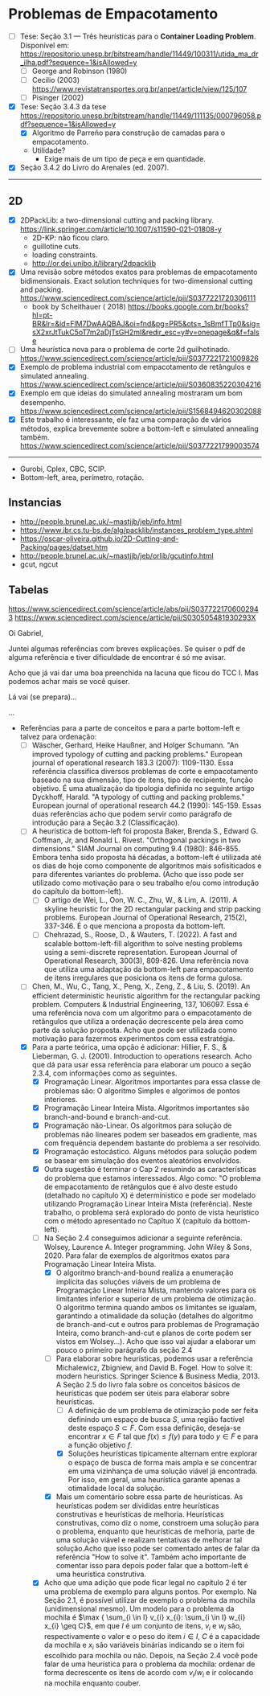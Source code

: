# Problemas de Empacotamento

- [ ] Tese: Seção 3.1 — Três heurísticas para o **Container Loading Problem**. Disponível
  em: https://repositorio.unesp.br/bitstream/handle/11449/100311/utida_ma_dr_ilha.pdf?sequence=1&isAllowed=y
    - [ ] George and Robinson (1980)
    - [ ] Cecilio (2003) https://www.revistatransportes.org.br/anpet/article/view/125/107
    - [ ] Pisinger (2002)
- [x] Tese: Seção 3.4.3 da
  tese https://repositorio.unesp.br/bitstream/handle/11449/111135/000796058.pdf?sequence=1&isAllowed=y
    - [x] Algoritmo de Parreño para construção de camadas para o empacotamento.
    - Utilidade?
        - Exige mais de um tipo de peça e em quantidade.
- [x] Seção 3.4.2 do Livro do Arenales (ed. 2007).

---

## 2D

- [x] 2DPackLib: a two-dimensional cutting and packing
  library. https://link.springer.com/article/10.1007/s11590-021-01808-y
    - 2D-KP: não ficou claro.
    - guillotine cuts.
    - loading constraints.
    - http://or.dei.unibo.it/library/2dpacklib
- [x] Uma revisão sobre métodos exatos para problemas de empacotamento bidimensionais. Exact
  solution techniques for two-dimensional cutting and
  packing. https://www.sciencedirect.com/science/article/pii/S0377221720306111
    - book by Scheithauer (
        2018) https://books.google.com.br/books?hl=pt-BR&lr=&id=FlM7DwAAQBAJ&oi=fnd&pg=PR5&ots=_1sBmfTTp0&sig=sX2xrJtTukC5oT7m2aDjTsGH2mI&redir_esc=y#v=onepage&q&f=false
- [ ] Uma heurística nova para o problema de corte 2d
  guilhotinado. https://www.sciencedirect.com/science/article/pii/S0377221721009826
- [x] Exemplo de problema industrial com empacotamento de retângulos e simulated
  annealing. https://www.sciencedirect.com/science/article/pii/S0360835220304216
- [x] Exemplo em que ideias do simulated annealing mostraram um bom
  desempenho. https://www.sciencedirect.com/science/article/pii/S1568494620302088
- [x] Este trabalho é interessante, ele faz uma comparação de vários métodos, explica brevemente
  sobre a
  bottom-left e simulated annealing
  também. https://www.sciencedirect.com/science/article/pii/S0377221799003574

---

- Gurobi, Cplex, CBC, SCIP.
- Bottom-left, area, perímetro, rotação.

## Instancias

- http://people.brunel.ac.uk/~mastjjb/jeb/info.html
- https://www.ibr.cs.tu-bs.de/alg/packlib/instances_problem_type.shtml
- https://oscar-oliveira.github.io/2D-Cutting-and-Packing/pages/datset.htm
- http://people.brunel.ac.uk/~mastjjb/jeb/orlib/gcutinfo.html
- gcut, ngcut

## Tabelas

https://www.sciencedirect.com/science/article/abs/pii/S0377221706002943
https://www.sciencedirect.com/science/article/pii/S030505481930293X

Oi Gabriel,

Juntei algumas referências com breves explicações.
Se quiser o pdf de alguma referência e tiver dificuldade de encontrar é só me avisar.

Acho que já vai dar uma boa preenchida na lacuna que ficou do TCC I. Mas podemos achar mais se você
quiser.

Lá vai (se prepara)...

...

- Referências para a parte de conceitos e para a parte bottom-left e
  talvez para ordenação:
    - [ ] Wäscher, Gerhard, Heike Haußner, and Holger Schumann. "An improved
      typology of cutting and packing problems." European journal of
      operational research 183.3 (2007): 1109-1130. Essa referência
      classifica diversos problemas de corte e empacotamento baseado na
      sua dimensão, tipo de itens, tipo de recipiente, função objetivo. É
      uma atualização da tipologia definida no seguinte artigo Dyckhoff,
      Harald. "A typology of cutting and packing problems." European
      journal of operational research 44.2 (1990): 145-159. Essas duas
      referências acho que podem servir como parágrafo de introdução para
      a Seção 3.2 (Classificação).
    - [ ] A heurística de bottom-left foi proposta Baker, Brenda S., Edward
      G. Coffman, Jr, and Ronald L. Rivest. "Orthogonal packings in two
      dimensions." SIAM Journal on computing 9.4 (1980):
      846-855. Embora tenha sido proposta há décadas, a bottom-left
      é utilizada até os dias de hoje como componente de algoritmos mais
      sofisiticados e para diferentes variantes do problema. (Acho que
      isso pode ser utilizado como motivação para o seu trabalho e/ou
      como introdução do capítulo da bottom-left).
        - [ ] O artigo de Wei, L., Oon, W. C., Zhu, W., & Lim, A. (2011). A
          skyline heuristic for the 2D rectangular packing and strip
          packing problems. European Journal of Operational Research,
          215(2), 337-346. É o que menciona a proposta da
          bottom-left.
        - [ ] Chehrazad, S., Roose, D., & Wauters, T. (2022). A fast and
          scalable bottom-left-fill algorithm to solve nesting problems
          using a semi-discrete representation. European Journal of
          Operational Research, 300(3), 809-826. Uma referência nova
          que utiliza uma adaptação da bottom-left para empacotamento de
          itens irregulares que posiciona os itens de forma gulosa.
    - [ ] Chen, M., Wu, C., Tang, X., Peng, X., Zeng, Z., & Liu,
      S. (2019). An efficient deterministic heuristic algorithm for the
      rectangular packing problem. Computers & Industrial Engineering,
      137, 106097. Essa é uma referência nova com um algoritmo para o
      empacotamento de retângulos que utiliza a ordenação decrescente
      pela área como parte da solução proposta. Acho que pode ser
      utilizada como motivação para fazermos experimentos com essa estratégia.
    - [x] Para a parte teórica, uma opção é adicionar: Hillier, F. S., &
      Lieberman, G. J. (2001). Introduction to operations research. Acho
      que dá para usar essa referência para elaborar um pouco a seção
      2.3.4, com informações como as seguintes.
        - [x] Programação Linear. Algoritmos importantes para essa classe de
          problemas são: O algoritmo Simples e algorimos de pontos
          interiores.
        - [x] Programação Linear Inteira Mista. Algoritmos importantes são branch-and-bound
          e branch-and-cut.
        - [x] Programação não-Linear. Os algoritmos para solução de problemas
          não lineares podem ser baseados em gradiente, mas com frequência
          dependem bastante do problema a ser resolvido.
        - [x] Programação estocástico. Alguns métodos para solução podem se
          basear em simulação dos eventos aleatórios envolvidos.
        - [x] Outra sugestão é
          terminar o Cap 2 resumindo as características do problema que
          estamos interessados. Algo como: "O problema de empacotamento de
          retângulos que é alvo deste estudo (detalhado no capítulo X) é determínistico e pode ser
          modelado utilizando Programação Linear Inteira Mista
          (referência). Neste trabalho, o problema será explorado do ponto
          de vista heurístico com o método apresentado no Capítuo X
          (capítulo da bottom-left).
        - [ ] Na Seção 2.4 conseguimos adicionar a seguinte referência. Wolsey,
          Laurence A. Integer programming. John Wiley & Sons, 2020. Para
          falar de exemplos de algoritmos exatos para Programação Linear
          Inteira Mista.
            - [x] O algoritmo branch-and-bound realiza a enumeração implícita das
              soluções viáveis de um problema de Programação Linear Inteira
              Mista, mantendo valores para os limitantes inferior e superior
              de um problema de otimização. O algoritmo termina quando ambos
              os limitantes se igualam, garantindo a otimalidade da solução
              (detalhes do algoritmo de branch-and-cut e outros para problemas
              de Programação Inteira, como branch-and-cut e planos de corte
              podem ser vistos em Wolsey...). Acho que isso vai ajudar a
              elaborar um pouco o primeiro parágrafo da seção 2.4
            - [ ] Para elaborar sobre heurísticas, podemos usar a referência
              Michalewicz, Zbigniew, and David B. Fogel. How to solve it:
              modern heuristics. Springer Science & Business Media, 2013. A
              Seção 2.5 do livro fala sobre os conceitos básicos de
              heurísticas que podem ser úteis para elaborar sobre heurísticas.
                - [ ] A definição de um problema de otimização pode ser feita
                  definindo um espaço de busca $S$, uma região factível deste
                  espaço $S \subset F$. Com essa definição, deseja-se encontrar
                  $x \in F$ tal que $f(x) \leq f(y)$ para todo $y \in F$ e para
                  a função objetivo $f$.
                - [x] Soluções heurísticas tipicamente alternam entre explorar o
                  espaço de busca de forma mais ampla e se concentrar em uma
                  vizinhança de uma solução viável já encontrada. Por isso, em
                  geral, uma heurística garante apenas a otimalidade local da solução.
            - [x] Mais um comentário sobre essa parte de heurísticas. As
              heurísticas podem ser divididas entre heurísticas construtivas e
              heurísticas de melhoria. Heurísticas construtivas, como diz o
              nome, constroem uma solução para o problema, enquanto que
              heurísticas de melhoria, parte de uma solução viável e realizam
              tentativas de melhorar tal solução.Acho que isso pode ser
              comentado antes de falar da referência "How to solve it". Também
              acho importante de comentar isso para depois poder falar que a
              bottom-left é uma heurística construtiva.
        - [x] Acho que uma adição que pode ficar legal no capítulo 2 é ter uma
          problema de exemplo para alguns pontos. Por exemplo. Na Seção 2.1,
          é possível utilizar de exemplo o problema da mochila
          (unidimensional mesmo). Um modelo para o problema da mochila é
          $\max \{ \sum_{i \in I} v_{i} x_{i}: \sum_{i \in I} w_{i} x_{i}
          \geq C}$, em que $I$ é um conjunto de itens, $v_{i}$ e $w_{i}$
          são, respectivamente o valor e o peso do item $i \in I$, $C$ é a
          capacidade da mochila e $x_{i}$
          são variáveis binárias indicando se o item foi escolhido para
          mochila ou não. Depois, na Seção 2.4 você pode falar de uma
          heurística para o problema da mochila: ordenar de forma
          decrescente os itens de acordo com $v_{i}/w_{i}$ e ir colocando
          na mochila enquanto couber.